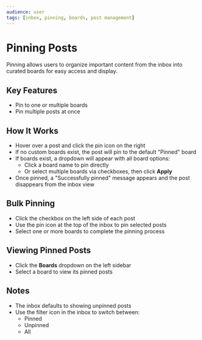 ```yaml
---
audience: user
tags: [inbox, pinning, boards, post management]
---
```


# Pinning Posts

Pinning allows users to organize important content from the inbox into curated boards for easy access and display.

## Key Features

- Pin to one or multiple boards
- Pin multiple posts at once

## How It Works

- Hover over a post and click the pin icon on the right
- If no custom boards exist, the post will pin to the default "Pinned" board
- If boards exist, a dropdown will appear with all board options:
  - Click a board name to pin directly
  - Or select multiple boards via checkboxes, then click **Apply**
- Once pinned, a "Successfully pinned" message appears and the post disappears from the inbox view

## Bulk Pinning

- Click the checkbox on the left side of each post
- Use the pin icon at the top of the inbox to pin selected posts
- Select one or more boards to complete the pinning process

## Viewing Pinned Posts

- Click the **Boards** dropdown on the left sidebar
- Select a board to view its pinned posts

## Notes

- The inbox defaults to showing unpinned posts
- Use the filter icon in the inbox to switch between:
  - Pinned
  - Unpinned
  - All
